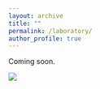 ```yaml
---
layout: archive
title: ""
permalink: /laboratory/
author_profile: true
---
```


Coming soon.

![](https://yyou1996.github.io/files/cuhksz-map.jpg)
